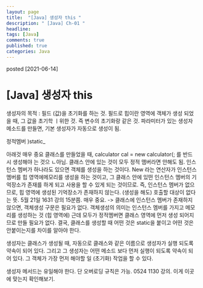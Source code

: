 ```yaml
---
layout: page
title:  "[Java] 생성자 this "
description: " [Java] Ch-01 "
headline: 
tags: [Java]
comments: true
published: true
categories: Java
---
```

posted [2021-06-14] 

# [Java] 생성자 this 

생성자의 목적 : 필드 (값)을 초기화를 하는 것. 
필드로 힙이란 영역에 객체가 생성 되었을 때, 그 값을 초기학 ㅣ위한 것. 
즉 변수의 초기화랑 같은 것. 
파라미터가 있는 생성자 메소드를 만들면, 기본 생성자가 자동으로 생성이 됨. 

정적멤버 )static_

아래것 매우 중요
클래스를 만들었을 때, calculator cal = new calculator(; 를 반드시 생성해야 는 것으 ㄴ아님. 클래스 안에 있는 것이 모두 정적 맴버라면  안해도 됨. 인스턴스 멤버가 하나라도 있으면 객체를 생성을 하는 것이다. New 라는 연산자가 인스턴스 멤버를 힙 영역에메모리를 생성을 하는 것이고, 그 클래스 안에 있떤 인스턴스 멤버의 기억장소가 존재를 하게 되고 사용을 할 수 있게 되는 것이므로. 즉, 인스턴스 멤버가 없으므로, 힙 영역에 생성된 기억장소가 존재하지 않는다. (생성을 해도) 호출할 대상이 없다는 뜻. 5월 21일 1631 강의 15분쯤. 매우 중요. 
-> 클래스에 인스턴스 멤버가 존재하지 않으면, 객체생성 구문은 필요가 없다. 
객체생성의 의미는 인스턴스 멤버를 가지고 메모리를 생성하는 것 (힙 영역에)
근데 모두가 정적멤버면 클래스 영역에 먼저 생성 되어지므로 만들 필요가 없다. 
결국, 클래스를 생성할 때 어떤 것은 static을 붙이고 어떤 것은 안붙이는지를 차이를 알아야 한다. 

생성자는 클래스가 생성될 때, 자동으로 클래스와 같은 이름으로 생성자가 실행 되도록 약속이 되어 있다. 그리고 그 생성자는 어떤 메소드 보다 먼저 실행이 되도록 약속이 되어 있다. 그 객체가 가장 먼저 해야할 일 (초기화) 작업을 할 수 있다. 


생성자 메서드는 유일해야 한다. 단 오버로딩 규칙은 가능. 0524 1130 강의. 이게 이곳에 맞는지 확인해보기. 
